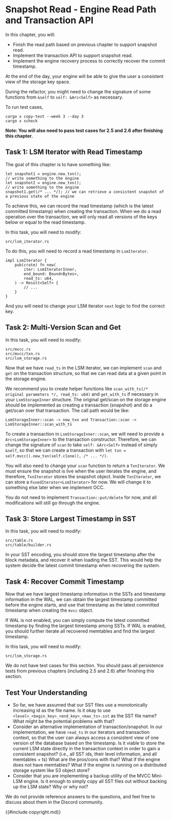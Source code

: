 <!--
  mini-lsm-book © 2022-2025 by Alex Chi Z is licensed under CC BY-NC-SA 4.0
-->

# Snapshot Read - Engine Read Path and Transaction API

In this chapter, you will:

* Finish the read path based on previous chapter to support snapshot read.
* Implement the transaction API to support snapshot read.
* Implement the engine recovery process to correctly recover the commit timestamp.

At the end of the day, your engine will be able to give the user a consistent view of the storage key space.

During the refactor, you might need to change the signature of some functions from `&self` to `self: &Arc<Self>` as necessary.

To run test cases,

```
cargo x copy-test --week 3 --day 3
cargo x scheck
```

**Note: You will also need to pass test cases for 2.5 and 2.6 after finishing this chapter.**

## Task 1: LSM Iterator with Read Timestamp

The goal of this chapter is to have something like:

```rust,no_run
let snapshot1 = engine.new_txn();
// write something to the engine
let snapshot2 = engine.new_txn();
// write something to the engine
snapshot1.get(/* ... */); // we can retrieve a consistent snapshot of a previous state of the engine
```

To achieve this, we can record the read timestamp (which is the latest committed timestamp) when creating the transaction. When we do a read operation over the transaction, we will only read all versions of the keys below or equal to the read timestamp.

In this task, you will need to modify:

```
src/lsm_iterator.rs
```

To do this, you will need to record a read timestamp in `LsmIterator`.

```rust,no_run
impl LsmIterator {
    pub(crate) fn new(
        iter: LsmIteratorInner,
        end_bound: Bound<Bytes>,
        read_ts: u64,
    ) -> Result<Self> {
        // ...
    }
}
```

And you will need to change your LSM iterator `next` logic to find the correct key.

## Task 2: Multi-Version Scan and Get

In this task, you will need to modify:

```
src/mvcc.rs
src/mvcc/txn.rs
src/lsm_storage.rs
```

Now that we have `read_ts` in the LSM iterator, we can implement `scan` and `get` on the transaction structure, so that we can read data at a given point in the storage engine.

We recommend you to create helper functions like `scan_with_ts(/* original parameters */, read_ts: u64)` and `get_with_ts` if necessary in your `LsmStorageInner` structure. The original get/scan on the storage engine should be implemented as creating a transaction (snapshot) and do a get/scan over that transaction. The call path would be like:

```
LsmStorageInner::scan -> new_txn and Transaction::scan -> LsmStorageInner::scan_with_ts
```

To create a transaction in `LsmStorageInner::scan`, we will need to provide a `Arc<LsmStorageInner>` to the transaction constructor. Therefore, we can change the signature of `scan` to take `self: &Arc<Self>` instead of simply `&self`, so that we can create a transaction with `let txn = self.mvcc().new_txn(self.clone(), /* ... */)`.

You will also need to change your `scan` function to return a `TxnIterator`. We must ensure the snapshot is live when the user iterates the engine, and therefore, `TxnIterator` stores the snapshot object. Inside `TxnIterator`, we can store a `FusedIterator<LsmIterator>` for now. We will change it to something else later when we implement OCC.

You do not need to implement `Transaction::put/delete` for now, and all modifications will still go through the engine.

## Task 3: Store Largest Timestamp in SST

In this task, you will need to modify:

```
src/table.rs
src/table/builder.rs
```

In your SST encoding, you should store the largest timestamp after the block metadata, and recover it when loading the SST. This would help the system decide the latest commit timestamp when recovering the system.

## Task 4: Recover Commit Timestamp

Now that we have largest timestamp information in the SSTs and timestamp information in the WAL, we can obtain the largest timestamp committed before the engine starts, and use that timestamp as the latest committed timestamp when creating the `mvcc` object.

If WAL is not enabled, you can simply compute the latest committed timestamp by finding the largest timestamp among SSTs. If WAL is enabled, you should further iterate all recovered memtables and find the largest timestamp.

In this task, you will need to modify:

```
src/lsm_storage.rs
```

We do not have test cases for this section. You should pass all persistence tests from previous chapters (including 2.5 and 2.6) after finishing this section.

## Test Your Understanding

* So far, we have assumed that our SST files use a monotonically increasing id as the file name. Is it okay to use `<level>_<begin_key>_<end_key>_<max_ts>.sst` as the SST file name? What might be the potential problems with that?
* Consider an alternative implementation of transaction/snapshot. In our implementation, we have `read_ts` in our iterators and transaction context, so that the user can always access a consistent view of one version of the database based on the timestamp. Is it viable to store the current LSM state directly in the transaction context in order to gain a consistent snapshot? (i.e., all SST ids, their level information, and all memtables + ts) What are the pros/cons with that? What if the engine does not have memtables? What if the engine is running on a distributed storage system like S3 object store?
* Consider that you are implementing a backup utility of the MVCC Mini-LSM engine. Is it enough to simply copy all SST files out without backing up the LSM state? Why or why not?

We do not provide reference answers to the questions, and feel free to discuss about them in the Discord community.

{{#include copyright.md}}
